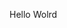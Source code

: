 Hello Wolrd



























































































































































































































































































































































































































































































































































































































































































































































































































































































































































































































































































































































































































































































































































































































































































































































































































































































































































































































































































